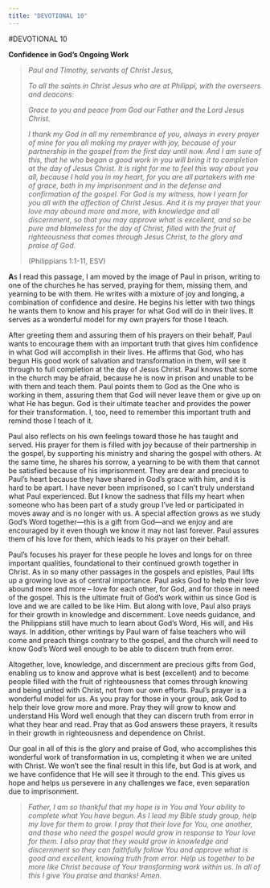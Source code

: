 ```yaml
---
title: "DEVOTIONAL 10"
---
```

#DEVOTIONAL 10

**Confidence in God’s Ongoing Work**

> *Paul and Timothy, servants of Christ Jesus,*
>
> *To all the saints in Christ Jesus who are at Philippi, with the
> overseers and deacons:*
>
> *Grace to you and peace from God our Father and the Lord Jesus
> Christ.*
>
> *I thank my God in all my remembrance of you, always in every prayer
> of mine for you all making my prayer with joy, because of your
> partnership in the gospel from the first day until now. And I am sure
> of this, that he who began a good work in you will bring it to
> completion at the day of Jesus Christ. It is right for me to feel this
> way about you all, because I hold you in my heart, for you are all
> partakers with me of grace, both in my imprisonment and in the defense
> and confirmation of the gospel. For God is my witness, how I yearn for
> you all with the affection of Christ Jesus. And it is my prayer that
> your love may abound more and more, with knowledge and all
> discernment, so that you may approve what is excellent, and so be pure
> and blameless for the day of Christ, filled with the fruit of
> righteousness that comes through Jesus Christ, to the glory and praise
> of God.*
>
> (Philippians 1:1-11, ESV)

**A**s I read this passage, I am moved by the image of Paul in prison,
writing to one of the churches he has served, praying for them, missing
them, and yearning to be with them. He writes with a mixture of joy and
longing, a combination of confidence and desire. He begins his letter
with two things he wants them to know and his prayer for what God will
do in their lives. It serves as a wonderful model for my own prayers for
those I teach.

After greeting them and assuring them of his prayers on their behalf,
Paul wants to encourage them with an important truth that gives him
confidence in what God will accomplish in their lives. He affirms that
God, who has begun His good work of salvation and transformation in
them, will see it through to full completion at the day of Jesus Christ.
Paul knows that some in the church may be afraid, because he is now in
prison and unable to be with them and teach them. Paul points them to
God as the One who is working in them, assuring them that God will never
leave them or give up on what He has begun. God is their ultimate
teacher and provides the power for their transformation. I, too, need to
remember this important truth and remind those I teach of it.

Paul also reflects on his own feelings toward those he has taught and
served. His prayer for them is filled with joy because of their
partnership in the gospel, by supporting his ministry and sharing the
gospel with others. At the same time, he shares his sorrow, a yearning
to be with them that cannot be satisfied because of his imprisonment.
They are dear and precious to Paul’s heart because they have shared in
God’s grace with him, and it is hard to be apart. I have never been
imprisoned, so I can’t truly understand what Paul experienced. But I
know the sadness that fills my heart when someone who has been part of a
study group I’ve led or participated in moves away and is no longer with
us. A special affection grows as we study God’s Word together—this is a
gift from God—and we enjoy and are encouraged by it even though we know
it may not last forever. Paul assures them of his love for them, which
leads to his prayer on their behalf.

Paul’s focuses his prayer for these people he loves and longs for on
three important qualities, foundational to their continued growth
together in Christ. As in so many other passages in the gospels and
epistles, Paul lifts up a growing love as of central importance. Paul
asks God to help their love abound more and more – love for each other,
for God, and for those in need of the gospel. This is the ultimate fruit
of God’s work within us since God is love and we are called to be like
Him. But along with love, Paul also prays for their growth in knowledge
and discernment. Love needs guidance, and the Philippians still have
much to learn about God’s Word, His will, and His ways. In addition,
other writings by Paul warn of false teachers who will come and preach
things contrary to the gospel, and the church will need to know God’s
Word well enough to be able to discern truth from error.

Altogether, love, knowledge, and discernment are precious gifts from
God, enabling us to know and approve what is best (excellent) and to
become people filled with the fruit of righteousness that comes through
knowing and being united with Christ, not from our own efforts. Paul’s
prayer is a wonderful model for us. As you pray for those in your group,
ask God to help their love grow more and more. Pray they will grow to
know and understand His Word well enough that they can discern truth
from error in what they hear and read. Pray that as God answers these
prayers, it results in their growth in righteousness and dependence on
Christ.

Our goal in all of this is the glory and praise of God, who accomplishes
this wonderful work of transformation in us, completing it when we are
united with Christ. We won’t see the final result in this life, but God
is at work, and we have confidence that He will see it through to the
end. This gives us hope and helps us persevere in any challenges we
face, even separation due to imprisonment.

> *Father, I am so thankful that my hope is in You and Your ability to
> complete what You have begun. As I lead my Bible study group, help my
> love for them to grow. I pray that their love for You, one another,
> and those who need the gospel would grow in response to Your love for
> them. I also pray that they would grow in knowledge and discernment so
> they can faithfully follow You and approve what is good and excellent,
> knowing truth from error. Help us together to be more like Christ
> because of Your transforming work within us. In all of this I give You
> praise and thanks! Amen.*
